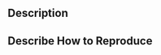 <!-- For general purpose questions, use Stack Overflow http://stackoverflow.com/questions/tagged/hyperledger -->

## Description
<!-- Describe your issue or user story in detail -->

## Describe How to Reproduce
<!-- If an issue, provide sufficient context and steps to reproduce the issue -->
